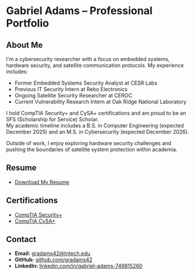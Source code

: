 # Gabriel Adams – Professional Portfolio

## About Me
I'm a cybersecurity researcher with a focus on embedded systems, hardware security, and satellite communication protocols. My experience includes:

- Former Embedded Systems Security Analyst at CESR Labs  
- Previous IT Security Intern at Rebo Electronics  
- Ongoing Satellite Security Researcher at CEROC  
- Current Vulnerability Research Intern at Oak Ridge National Laboratory  

I hold CompTIA Security+ and CySA+ certifications and am proud to be an SFS (Scholarship for Service) Scholar.  
My academic timeline includes a B.S. in Computer Engineering (expected December 2025) and an M.S. in Cybersecurity (expected December 2026).

Outside of work, I enjoy exploring hardware security challenges and pushing the boundaries of satellite system protection within academia.

## Resume
- [Download My Resume](Adams_Gabriel_Resume.pdf)

## Certifications
- [CompTIA Security+](CompTIA_Security+_ce_certificate.pdf)  
- [CompTIA CySA+](CompTIA_CySA+_ce_certificate.pdf)

## Contact
- **Email:** [gradams42@tntech.edu](mailto:gradams42@tntech.edu)  
- **GitHub:** [github.com/gradams42](https://github.com/gradams42)  
- **LinkedIn:** [linkedin.com/in/gabriel-adams-749815260](https://www.linkedin.com/in/gabriel-adams-749815260)
